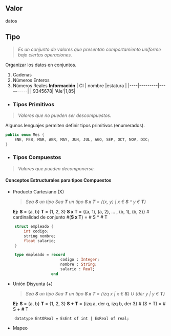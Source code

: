 ## Valor
datos

## Tipo
>*Es un conjunto de valores que presentan comportamiento uniforme bajo ciertas operaciones.*

Organizar los datos en conjuntos.
1. Cadenas
2. Números Enteros
3. Números Reales
**Información**
| CI | nombre |estatura |
|----|---------|----------|
| 9345678| 'Ale'|1,85|

- ### Tipos Primitivos
>*Valores que no pueden ser descompuestos.*

Algunos lenguajes permiten definir tipos primitivos (enumerados).

```java
public enum Mes {
	ENE, FEB, MAR, ABR, MAY, JUN, JUL, AGO, SEP, OCT, NOV, DIC;
}
```

- ### Tipos Compuestos
>*Valores que pueden decomponerse.*

#### Conceptos Estructurales para tipos Compuestos
- Producto Cartesiano (X)
	>*Sea **S** un tipo*
	>*Sea **T** un tipo*
	>***S x T** = {(x, y) | x € **S** ^ y € **T**}*

	**Ej:**
		**S** = {a, b}
		**T** = {1, 2, 3}
		**S x T** = {(a, 1), (a, 2), ... , (b, 1), (b, 2)}
	*#* cardinalidad de conjunto
	*#*(**S x T**) = *#* S * *#* T
	
```c++
	struct empleado {
		int codigo;
		string nombre;
		float salario;
	}
```

```pascal
	type empleado = record
						codigo : Integer;
						nombre : String;
						salario : Real;
					end
```

- Unión Disyunta (+)
	>*Sea **S** un tipo*
	>*Sea **T** un tipo*
	>***S x T** = {izq x | x € **S**} U {der y | y € **T**}*

	**Ej:**
		**S** = {a, b}
		**T** = {1, 2, 3}
		**S + T** = {izq a, der q, izq b, der 3}
		*#* (S + T) = *#* S + *#* T

```ML
	datatype EntOReal = EsEnt of int | EsReal of real;
```

- Mapeo

	